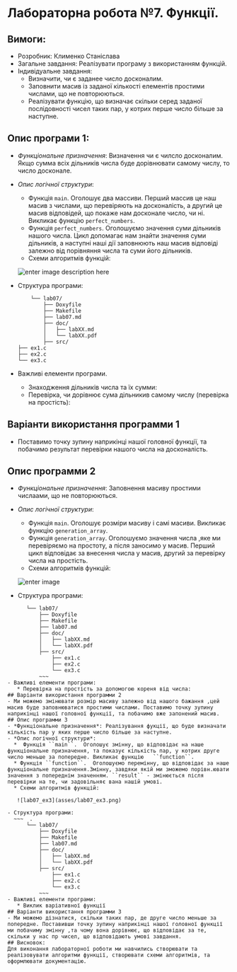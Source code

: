 ﻿# Лабораторна робота №7. Функції.
## Вимоги:
-   Розробник: Клименко Станіслава
-   Загальне завдання: Реалізувати програму з використанням функцій.
- Індивідуальне завдання:
    * Визначити, чи є заданее число досконалим.
    * Заповнити масив із заданої кількості елементів простими числами, що не повторюються.
    * Реалізувати функцію, що визначає скільки серед заданої послідовності чисел таких пар, у котрих перше число більше за наступне.
 ## Опис програми 1:
 - *Функціональне призначення*:  Визначення чи є чилсло досконалим. Якщо сумма всіх дільників числа буде дорівнювати самому числу, то число досконале.
 - *Опис логічної структури*:
    *  Функція ``main``.  Оголошує два массиви. Перший массив це наш масив з числами, що перевіряють на досконалість, а другий це масив відповідей, що покаже нам досконале число, чи ні. Викликає функцію   ``perfect_numbers``.
    * Функція ``perfect_numbers``.  Оголошуємо значення суми дільників нашого числа. Цикл допомагає нам знайти значення суми дільників, а наступні наші дії заповнюють наш масив відповіді залежно від порівняння числа та суми його дільників.
    * Схеми алгоритмів функцій:

     ![enter image description here](asses/lab07_ex1.png)

 - Структура програми:
    ~~~  .
        └── lab07/
            ├── Doxyfile
            ├── Makefile
            ├── lab07.md
            ├── doc/
            │   ├── labXX.md
            │   └── labXX.pdf
            ├── src/
  	├── ex1.c
    ├── ex2.c
  	└── ex3.c
    ~~~

- Важливі елементи програми.
    *  Знаходження дільників числа та їх сумми:
    * Перевірка, чи дорівнює сума дільникив самому числу (перевірка на простість):
## Варіанти використання программи 1
- Поставимо точку зупину наприкінці нашої головної функції, та побачимо результат перевірки нашого числа на досконалість.
## Опис программи 2
 - *Функціональне призначення*: Заповнення масиву простими числаами, що не повторюються.
 - *Опис логічної структури*:
    *  Функція ``main``.  Оголошує розміри масиву і самі масиви. Викликає функцію   ``generation_array``.
    * Функція ``generation_array``.  Оголошуємо значення числа ,яке ми перевіряємо на простоту, а після заносимо у масив. Перший цикл відповідає за внесення числа у масив, другий за перевірку числа на простість.
    * Схеми алгоритмів функцій:

     ![enter image](asses/lab07_ex2.png)

 - Структура програми:
  ~~~    .
        └── lab07/
            ├── Doxyfile
            ├── Makefile
            ├── lab07.md
            ├── doc/
            │   ├── labXX.md
            │   └── labXX.pdf
            ├── src/
        		├── ex1.c
        		├── ex2.c
        		└── ex3.c
            ~~~
- Важливі елементи програми:
     * Перевірка на простість за допомогою кореня від числа:
## Варіанти використання программи 2
- Ми можемо змінювати розмір масиву залежно від нашого бажання ,цей масив буде заповнюватися простими числами. Поставимо точку зупину наприкінці нашої головної функції, та побачимо вже запонений масив.
## Опис программи 3
 - *Функціональне призначення*: Реалізування фукції, що буде визначати кількість пар у яких перше число більше за наступне.
 - *Опис логічної структури*:
    *  Функція ``main``.  Оголошує змінну, що відповідає на наше функціональне призначення, та показує кількість пар, у котрих друге число меньше за попередне. Викликає функцію   ``function``.
    * Функція ``function``.  Оголошуємо перемінну, що відповідає за наше функціональне призначення.Змінну, завдяки якій ми зможемо порівн.ювати значення з попереднім значенням. ``result`` - змінюється після перевірки на те, чи задовільняє вана нашій умові.
    * Схеми алгоритмів функцій:

     ![lab07_ex3](asses/lab07_ex3.png)

 - Структура програми:
    ~~~  .
        └── lab07/
            ├── Doxyfile
            ├── Makefile
            ├── lab07.md
            ├── doc/
            │   ├── labXX.md
            │   └── labXX.pdf
            ├── src/
        		├── ex1.c
        		├── ex2.c
        		└── ex3.c
            ~~~
- Важливі елементи програми:
     * Виклик варіативної функції
## Варіанти використання программи 3
- Ми можемо дізнатися, скільки таких пар, де друге число меньше за попередне. Поставивши точку зупину наприкінці нашої головної функції ми побачиму змінну ,та чому вона дорівнює, що відповідає за те, скільки у нас пр чисел, що відповідають умові завдання.
## Висновок:
Для виконання лабораторної роботи ми навчились створювати та реалізовувати алгоритми функції, створювати схеми алгоритмів, та оформлювати документацію.
